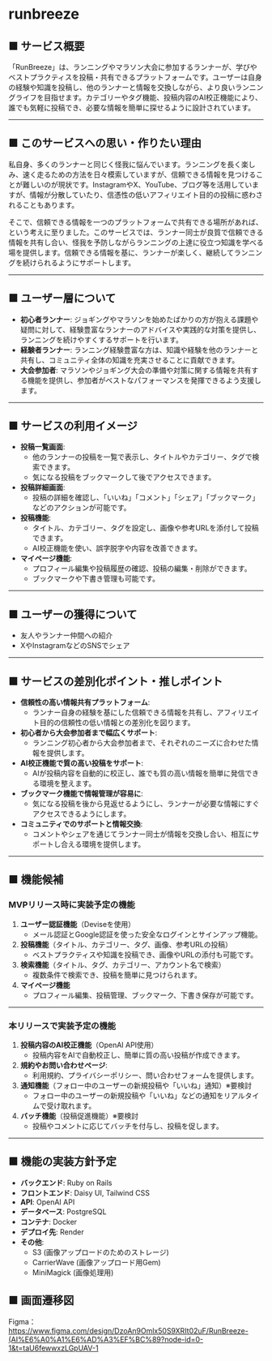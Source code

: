 # runbreeze
## ■ サービス概要

「RunBreeze」は、ランニングやマラソン大会に参加するランナーが、学びやベストプラクティスを投稿・共有できるプラットフォームです。ユーザーは自身の経験や知識を投稿し、他のランナーと情報を交換しながら、より良いランニングライフを目指せます。カテゴリーやタグ機能、投稿内容のAI校正機能により、誰でも気軽に投稿でき、必要な情報を簡単に探せるように設計されています。

---

## ■ このサービスへの思い・作りたい理由

私自身、多くのランナーと同じく怪我に悩んでいます。ランニングを長く楽しみ、速く走るための方法を日々模索していますが、信頼できる情報を見つけることが難しいのが現状です。InstagramやX、YouTube、ブログ等を活用していますが、情報が分散していたり、信憑性の低いアフィリエイト目的の投稿に惑わされることもあります。

そこで、信頼できる情報を一つのプラットフォームで共有できる場所があれば、という考えに至りました。このサービスでは、ランナー同士が良質で信頼できる情報を共有し合い、怪我を予防しながらランニングの上達に役立つ知識を学べる場を提供します。信頼できる情報を基に、ランナーが楽しく、継続してランニングを続けられるようにサポートします。

---

## ■ ユーザー層について

- **初心者ランナー**: ジョギングやマラソンを始めたばかりの方が抱える課題や疑問に対して、経験豊富なランナーのアドバイスや実践的な対策を提供し、ランニングを続けやすくするサポートを行います。
- **経験者ランナー**: ランニング経験豊富な方は、知識や経験を他のランナーと共有し、コミュニティ全体の知識を充実させることに貢献できます。
- **大会参加者**: マラソンやジョギング大会の準備や対策に関する情報を共有する機能を提供し、参加者がベストなパフォーマンスを発揮できるよう支援します。

---

## ■ サービスの利用イメージ

- **投稿一覧画面**:
    - 他のランナーの投稿を一覧で表示し、タイトルやカテゴリー、タグで検索できます。
    - 気になる投稿をブックマークして後でアクセスできます。
- **投稿詳細画面**:
    - 投稿の詳細を確認し、「いいね」「コメント」「シェア」「ブックマーク」などのアクションが可能です。
- **投稿機能**:
    - タイトル、カテゴリー、タグを設定し、画像や参考URLを添付して投稿できます。
    - AI校正機能を使い、誤字脱字や内容を改善できます。
- **マイページ機能**:
    - プロフィール編集や投稿履歴の確認、投稿の編集・削除ができます。
    - ブックマークや下書き管理も可能です。

---

## ■ ユーザーの獲得について

- 友人やランナー仲間への紹介
- XやInstagramなどのSNSでシェア

---

## ■ サービスの差別化ポイント・推しポイント

- **信頼性の高い情報共有プラットフォーム**:
    - ランナー自身の経験を基にした信頼できる情報を共有し、アフィリエイト目的の信頼性の低い情報との差別化を図ります。
- **初心者から大会参加者まで幅広くサポート**:
    - ランニング初心者から大会参加者まで、それぞれのニーズに合わせた情報を提供します。
- **AI校正機能で質の高い投稿をサポート**:
    - AIが投稿内容を自動的に校正し、誰でも質の高い情報を簡単に発信できる環境を整えます。
- **ブックマーク機能で情報管理が容易に**:
    - 気になる投稿を後から見返せるようにし、ランナーが必要な情報にすぐアクセスできるようにします。
- **コミュニティでのサポートと情報交換**:
    - コメントやシェアを通じてランナー同士が情報を交換し合い、相互にサポートし合える環境を提供します。

---

## ■ 機能候補

### **MVPリリース時に実装予定の機能**

1. **ユーザー認証機能**（Deviseを使用）
    - メール認証とGoogle認証を使った安全なログインとサインアップ機能。
2. **投稿機能**（タイトル、カテゴリー、タグ、画像、参考URLの投稿）
    - ベストプラクティスや知識を投稿でき、画像やURLの添付も可能です。
3. **検索機能**（タイトル、タグ、カテゴリー、アカウント名で検索）
    - 複数条件で検索でき、投稿を簡単に見つけられます。
4. **マイページ機能**
    - プロフィール編集、投稿管理、ブックマーク、下書き保存が可能です。

---

### **本リリースで実装予定の機能**

1. **投稿内容のAI校正機能**（OpenAI API使用）
    - 投稿内容をAIで自動校正し、簡単に質の高い投稿が作成できます。
2. **規約やお問い合わせページ**:
    - 利用規約、プライバシーポリシー、問い合わせフォームを提供します。
3. **通知機能**（フォロー中のユーザーの新規投稿や「いいね」通知）※要検討
    - フォロー中のユーザーの新規投稿や「いいね」などの通知をリアルタイムで受け取れます。
4. **バッチ機能**（投稿促進機能）※要検討
    - 投稿やコメントに応じてバッチを付与し、投稿を促します。

---

## ■ 機能の実装方針予定

- **バックエンド**: Ruby on Rails
- **フロントエンド**: Daisy UI, Tailwind CSS
- **API**: OpenAI API
- **データベース**: PostgreSQL
- **コンテナ**: Docker
- **デプロイ先**: Render
- **その他**:
    - S3 (画像アップロードのためのストレージ)
    - CarrierWave (画像アップロード用Gem)
    - MiniMagick (画像処理用)

## ■ 画面遷移図
Figma：https://www.figma.com/design/DzoAn9Omlx50S9XRIt02uF/RunBreeze-(AI%E6%A0%A1%E6%AD%A3%EF%BC%89?node-id=0-1&t=taU6fewwxzLGpUAV-1

